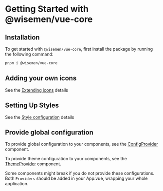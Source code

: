 # Getting Started with @wisemen/vue-core

## Installation

To get started with `@wisemen/vue-core`, first install the package by running the following command:

```bash
pnpm i @wisemen/vue-core
```

## Adding your own icons

See the <a href="/vue-core/guide/extending-icons.html">Extending icons</a> details

## Setting Up Styles

See the <a href="/vue-core/guide/styling.html#style-configuration-api">Style configuration</a> details

## Provide global configuration

To provide global configuration to your components, see the <a href="/vue-core/components/config-provider/config-provider.html">ConfigProvider</a> component.

To provide theme configuration to your components, see the <a href="/vue-core/components/theme-provider/theme-provider.html">ThemeProvider</a> component.

Some components might break if you do not provide these configurations. Both `Providers` should be added in your App.vue, wrapping your whole application.
